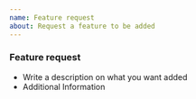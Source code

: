 ```yaml
---
name: Feature request
about: Request a feature to be added
---
```


### Feature request

- Write a description on what you want added
- Additional Information
